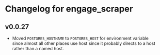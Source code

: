 # Changelog for engage_scraper

## v0.0.27

- Moved `POSTGRES_HOSTNAME` to `POSTGRES_HOST` for environment variable since almost all other places use host since it probably directs to a host rather than a named host.
